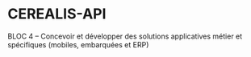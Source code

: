 # CEREALIS-API
BLOC 4 – Concevoir et développer des solutions applicatives métier et spécifiques (mobiles, embarquées et ERP)
